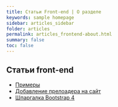 ```yaml
---
title: Статьи Front-end | О разделе
keywords: sample homepage
sidebar: articles_sidebar
folder: articles
permalink: articles_frontend-about.html
summary: false
toc: false
---
```


## Статьи front-end
* [Примеры](/bx.github.io/articles_frontend-examples.html)
* [Добавление прелоадера на сайт](/bx.github.io/articles-front-add-preloader.html)
* [Шпаргалка Bootstrap 4](/bx.github.io/articles-front-bootstrap-4-shpora.html)
